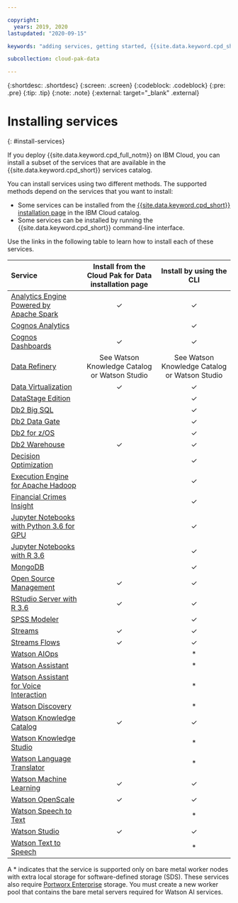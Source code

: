 ```yaml
---

copyright:
  years: 2019, 2020
lastupdated: "2020-09-15"

keywords: "adding services, getting started, {{site.data.keyword.cpd_short}}, {{site.data.keyword.cpd_full_notm}}, data, ai, analytics, data analytics, governance, data governance"

subcollection: cloud-pak-data

---
```


{:shortdesc: .shortdesc}
{:screen: .screen}
{:codeblock: .codeblock}
{:pre: .pre}
{:tip: .tip}
{:note: .note}
{:external: target="_blank" .external}


# Installing services
{: #install-services}

If you deploy {{site.data.keyword.cpd_full_notm}} on IBM Cloud, you can install a subset of the services that are available in the {{site.data.keyword.cpd_short}} services catalog.

You can install services using two different methods. The supported methods depend on the services that you want to install:

* Some services can be installed from the [{{site.data.keyword.cpd_short}} installation page](https://cloud.ibm.com/catalog/content/ibm-cp-datacore-6825cc5d-dbf8-4ba2-ad98-690e6f221701-global) in the IBM Cloud catalog.
* Some services can be installed by running the {{site.data.keyword.cpd_short}} command-line interface.

Use the links in the following table to learn how to install each of these services.

|Service 	      |Install from the Cloud Pak for Data installation page 	|Install by using the CLI|
|:------------- |:-----------------------------------------------------------------:| :-----------:|
|[Analytics Engine Powered by Apache Spark](https://www.ibm.com/support/producthub/icpdata/docs/content/SSQNUZ_current/svc-welcome/spark.html)                                           | 	✓ | 	✓ |
|[Cognos Analytics](https://www.ibm.com/support/producthub/icpdata/docs/content/SSQNUZ_current/svc-welcome/ca.html) 	                                                                |     |  ✓  |
|[Cognos Dashboards](https://www.ibm.com/support/producthub/icpdata/docs/content/SSQNUZ_current/cpd/svc/dashboard-svc.html)                                                                 | 	✓ | 	✓ |
|[Data Refinery](https://www.ibm.com/support/producthub/icpdata/docs/content/SSQNUZ_current/svc-welcome/dr.html)|	See Watson Knowledge Catalog or Watson Studio |	See Watson Knowledge Catalog or Watson Studio |
|[Data Virtualization](https://www.ibm.com/support/producthub/icpdata/docs/content/SSQNUZ_current/svc-welcome/dv.html)                                                                | 	✓ | 	✓ |
|[DataStage Edition](https://www.ibm.com/support/producthub/icpdata/docs/content/SSQNUZ_current/svc-welcome/ds.html)                                                                  |     |  ✓  |
|[Db2 Big SQL](https://www.ibm.com/support/producthub/icpdata/docs/content/SSQNUZ_current/svc-welcome/bigsql.html)                                                                        |     |  ✓  |
|[Db2 Data Gate](https://www.ibm.com/support/producthub/icpdata/docs/content/SSQNUZ_current/svc-welcome/dg.html)                                                                        |     |  ✓  |
|[Db2 for z/OS](https://www.ibm.com/support/producthub/icpdata/docs/content/SSQNUZ_current/svc-welcome/db2z.html)                                                                       |     |  ✓  |
|[Db2 Warehouse](https://www.ibm.com/support/producthub/icpdata/docs/content/SSQNUZ_current/svc-welcome/db2wh.html)                                                                      | 	✓ | 	✓ |
|[Decision Optimization](https://www.ibm.com/support/producthub/icpdata/docs/content/SSQNUZ_current/svc-welcome/do.html)                                                              |     |  ✓  |
|[Execution Engine for Apache Hadoop](https://www.ibm.com/support/producthub/icpdata/docs/content/SSQNUZ_current/svc-welcome/hadoopaddon.html)                                                 |     |  ✓  |
|[Financial Crimes Insight](https://www.ibm.com/support/producthub/icpdata/docs/content/SSQNUZ_current/cpd/svc/fci/fci-install.html)                                                           |     |  ✓  |
|[Jupyter Notebooks with Python 3.6 for GPU](https://www.ibm.com/support/producthub/icpdata/docs/content/SSQNUZ_current/svc-welcome/gpupy36.html)                                        	|     |  ✓  |
|[Jupyter Notebooks with R 3.6](https://www.ibm.com/support/producthub/icpdata/docs/content/SSQNUZ_current/svc-welcome/r36.html)                                                      |     |  ✓  |
|[MongoDB](https://www.ibm.com/support/producthub/icpdata/docs/content/SSQNUZ_current/svc-welcome/mongodb.html)                                                                            |     |  ✓  |
|[Open Source Management](https://www.ibm.com/support/producthub/icpdata/docs/content/SSQNUZ_current/svc-welcome/osg.html)                                                             | 	✓ | 	✓ |
|[RStudio Server with R 3.6](https://www.ibm.com/support/producthub/icpdata/docs/content/SSQNUZ_current/svc-welcome/rstudio.html)                                                         | 	✓ | 	✓ |
|[SPSS Modeler](https://www.ibm.com/support/producthub/icpdata/docs/content/SSQNUZ_current/svc-welcome/spssmodeler.html)                                                                       |     |  ✓  |
|[Streams](https://www.ibm.com/support/producthub/icpdata/docs/content/SSQNUZ_current/svc-welcome/streams.html)                                                                            | 	✓ |  ✓  |
|[Streams Flows](https://www.ibm.com/support/producthub/icpdata/docs/content/SSQNUZ_current/cpd/svc/streams/installing-streams-flows.html)                                                                      | 	✓ |  ✓ |
|[Watson AIOps](https://www.ibm.com/support/producthub/icpdata/docs/content/SSQNUZ_current/cpd/svc/ai-svc.html)                                                                       |     |  *  |
|[Watson Assistant](https://www.ibm.com/support/producthub/icpdata/docs/content/SSQNUZ_current/svc-welcome/watsonassist.html)                                                                   |     |  *  |
|[Watson Assistant for Voice Interaction](https://www.ibm.com/support/producthub/icpdata/docs/content/SSQNUZ_current/svc-welcome/wavi.html)                                             |     |  *  |
|[Watson Discovery](https://www.ibm.com/support/producthub/icpdata/docs/content/SSQNUZ_current/svc-welcome/watsondisc.html)                                                                   |     |  *  |
|[Watson Knowledge Catalog](https://www.ibm.com/support/producthub/icpdata/docs/content/SSQNUZ_current/svc-welcome/wkc.html)                                                           | 	✓ | ✓  |
|[Watson Knowledge Studio](https://www.ibm.com/support/producthub/icpdata/docs/content/SSQNUZ_current/svc-welcome/watsonks.html)                                                            |     |  *  |
|[Watson Language Translator](https://www.ibm.com/support/producthub/icpdata/docs/content/SSQNUZ_current/svc-welcome/wlt.html)                                                         |     |  *  |
|[Watson Machine Learning](https://www.ibm.com/support/producthub/icpdata/docs/content/SSQNUZ_current/svc-welcome/wml.html)                                                            | 	✓ | 	✓ |
|[Watson OpenScale](https://www.ibm.com/support/producthub/icpdata/docs/content/SSQNUZ_current/svc-welcome/aiopenscale.html)                                                                   | 	✓ | 	✓ |
|[Watson Speech to Text](https://www.ibm.com/support/producthub/icpdata/docs/content/SSQNUZ_current/svc-welcome/wstt.html)                                                              |     |  *  |
|[Watson Studio](https://www.ibm.com/support/producthub/icpdata/docs/content/SSQNUZ_current/svc-welcome/wsl.html)                                                                      | 	✓ | 	✓ |
|[Watson Text to Speech](https://www.ibm.com/support/producthub/icpdata/docs/content/SSQNUZ_current/svc-welcome/wtts.html)                                                              |     |  *  |

A * indicates that the service is supported only on bare metal worker nodes with extra local storage for software-defined storage (SDS). These services also require [Portworx Enterprise](https://cloud.ibm.com/catalog/services/portworx-enterprise) storage. You must create a new worker pool that contains the bare metal servers required for Watson AI services.


